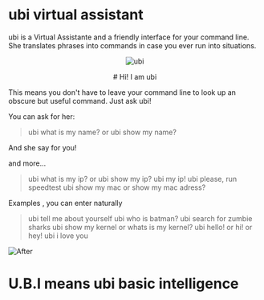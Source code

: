 # ubi virtual assistant


ubi is a Virtual Assistante and a friendly interface for your command line.
She translates phrases into commands in case you ever run into situations.

<p align="center">
<img alt="ubi"
    src="https://design.ubuntu.com/wp-content/uploads/logo-canonical_symbol-black-hex.png">
</p>

<p align="center">
# Hi! I am ubi
</p>



This means you don't have to leave your command line to look up an obscure but useful command. Just ask ubi!

You can ask for her:

> ubi what is my name? or ubi show my name? 

And she say for you!

and more...

> ubi what is my ip? or ubi show my ip? ubi my ip!
> ubi please, run speedtest
> ubi show my mac or show my mac adress?

Examples , you can enter naturally

> ubi tell me about yourself
> ubi who is batman?
> ubi search for zumbie sharks
> ubi show my kernel or whats is my kernel?
> ubi hello! or hi! or hey!
> ubi i love you

<img alt="After"
    src="https://fbcdn-sphotos-h-a.akamaihd.net/hphotos-ak-xfp1/t31.0-8/12694702_967356460006693_8402575353788021083_o.jpg">
</p>

# U.B.I means ubi basic intelligence 
